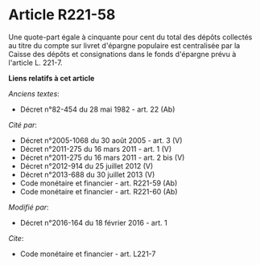 # Article R221-58

Une quote-part égale à cinquante pour cent du total des dépôts collectés au titre du compte sur livret d'épargne populaire
est centralisée par la Caisse des dépôts et consignations dans le fonds d'épargne prévu à l'article L. 221-7.

**Liens relatifs à cet article**

_Anciens textes_:

  - Décret n°82-454 du 28 mai 1982 - art. 22 (Ab)

_Cité par_:

  - Décret n°2005-1068 du 30 août 2005 - art. 3 (V)
  - Décret n°2011-275 du 16 mars 2011 - art. 1 (V)
  - Décret n°2011-275 du 16 mars 2011 - art. 2 bis (V)
  - Décret n°2012-914 du 25 juillet 2012 (V)
  - Décret n°2013-688 du 30 juillet 2013 (V)
  - Code monétaire et financier - art. R221-59 (Ab)
  - Code monétaire et financier - art. R221-60 (Ab)

_Modifié par_:

  - Décret n°2016-164 du 18 février 2016 - art. 1

_Cite_:

  - Code monétaire et financier - art. L221-7
